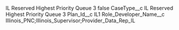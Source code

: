 <?xml version="1.0" encoding="UTF-8"?>
<CustomMetadata xmlns="http://soap.sforce.com/2006/04/metadata" xmlns:xsi="http://www.w3.org/2001/XMLSchema-instance" xmlns:xsd="http://www.w3.org/2001/XMLSchema">
    <label>IL Reserved Highest Priority Queue 3</label>
    <protected>false</protected>
    <values>
        <field>CaseType__c</field>
        <value xsi:type="xsd:string">IL Reserved Highest Priority Queue 3</value>
    </values>
    <values>
        <field>Plan_Id__c</field>
        <value xsi:type="xsd:string">IL1</value>
    </values>
    <values>
        <field>Role_Developer_Name__c</field>
        <value xsi:type="xsd:string">Illinois_PNC;Illinois_Supervisor;Provider_Data_Rep_IL</value>
    </values>
</CustomMetadata>
